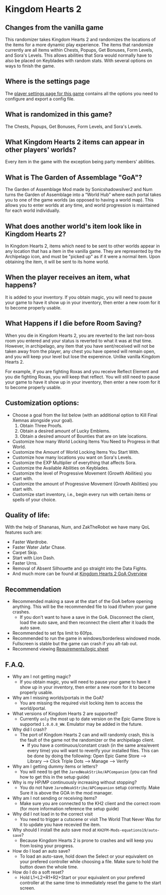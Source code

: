 # Kingdom Hearts 2

<h2 style="text-transform:none";>Changes from the vanilla game</h2>

This randomizer takes Kingdom Hearts 2 and randomizes the locations of the items for a more dynamic play experience. The items that randomize currently are all items within Chests, Popups, Get Bonuses, Form Levels, and Sora's Levels. This allows abilities that Sora would normally have to also be placed on Keyblades with random stats. With several options on ways to finish the game.

<h2 style="text-transform:none";>Where is the settings page</h2>

The [player settings page for this game](../player-settings) contains all the options you need to configure and export a config file.


<h2 style="text-transform:none";>What is randomized in this game?</h2>


The Chests, Popups, Get Bonuses, Form Levels, and Sora's Levels.

<h2 style="text-transform:none";>What Kingdom Hearts 2 items can appear in other players' worlds?</h2>


Every item in the game with the exception being party members' abilities.

<h2 style="text-transform:none";>What is The Garden of Assemblage "GoA"?</h2>


The Garden of Assemblage Mod made by Sonicshadowsilver2 and Num turns the Garden of Assemblage into a “World Hub” where each portal takes you to one of the game worlds (as opposed to having a world map). This allows you to enter worlds at any time, and world progression is maintained for each world individually.

<h2 style="text-transform:none";>What does another world's item look like in Kingdom Hearts 2?</h2>


In Kingdom Hearts 2, items which need to be sent to other worlds appear in any location that has a item in the vanilla game. They are represented by the Archipelago icon, and must be "picked up" as if it were a normal item. Upon obtaining the item, it will be sent to its home world.

<h2 style="text-transform:none";>When the player receives an item, what happens?</h2>


It is added to your inventory. If you obtain magic, you will need to pause your game to have it show up in your inventory, then enter a new room for it to become properly usable.

<h2 style="text-transform:none";>What Happens if I die before Room Saving?</h2>


When you die in Kingdom Hearts 2, you are reverted to the last non-boss room you entered and your status is reverted to what it was at that time. However, in archipelago, any item that you have sent/received will not be taken away from the player, any chest you have opened will remain open, and you will keep your level but lose the expereince. Unlike vanilla Kingdom Hearts 2.


For example, if you are fighting Roxas and you receive Reflect Element and you die fighting Roxas, you will keep that reflect. You will still need to pause your game to have it show up in your inventory, then enter a new room for it to become properly usable.

<h2 style="text-transform:none";>Customization options:</h2>


- Choose a goal from the list below (with an additional option to Kill Final Xemnas alongside your goal).
    1. Obtain Three Proofs.
    2. Obtain a desired amount of Lucky Emblems.
    3. Obtain a desired amount of Bounties that are on late locations.
- Customize how many World Locking Items You Need to Progress in that World.
- Customize the Amount of World Locking Items You Start With.
- Customize how many locations you want on Sora's Levels.
- Customize the EXP Multiplier of everything that affects Sora.
- Customize the Available Abilities on Keyblades.
- Customize the level of Progressive Movement (Growth Abilities) you start with.
- Customize the amount of Progressive Movement (Growth Abilities) you start with.
- Customize start inventory, i.e., begin every run with certain items or spells of your choice.

<h2 style="text-transform:none";>Quality of life:</h2>


With the help of Shananas, Num, and ZakTheRobot we have many QoL features such are:


- Faster Wardrobe.
- Faster Water Jafar Chase.
- Carpet Skip.
- Start with Lion Dash.
- Faster Urns.
- Removal of Absent Silhouette and go straight into the Data Fights.
- And much more can be found at [Kingdom Hearts 2 GoA Overview](https://tommadness.github.io/KH2Randomizer/overview/)

<h2 style="text-transform:none";>Recommendation</h2>

- Recommended making a save at the start of the GoA before opening anything. This will be the recommended file to load if/when your game crashes.
    - If you don't want to have a save in the GoA. Disconnect the client, load the auto save, and then reconnect the client after it loads the auto save.
- Recommended to set fps limit to 60fps.
- Recommended to run the game in windows/borderless windowed mode. Fullscreen is stable but the game can crash if you alt-tab out.
- Recommend viewing [Requirements/logic sheet](https://docs.google.com/spreadsheets/d/1Embae0t7pIrbzvX-NRywk7bTHHEvuFzzQBUUpSUL7Ak/edit?usp=sharing)

<h2 style="text-transform:none";>F.A.Q.</h2>

- Why am I not getting magic?
    - If you obtain magic, you will need to pause your game to have it show up in your inventory, then enter a new room for it to become properly usable.
- Why am I missing worlds/portals in the GoA?
    - You are missing the required visit locking item to access the world/portal.
- What versions of Kingdom Hearts 2 are supported?
    - Currently `only` the most up to date version on the Epic Game Store is supported `1.0.0.8_WW`. Emulator may be added in the future.
- Why did I crash?
    - The port of Kingdom Hearts 2 can and will randomly crash, this is the fault of the game not the randomizer or the archipelago client.
      - If you have a continuous/constant crash (in the same area/event every time) you will want to reverify your installed files. This can be done by doing the following: Open Epic Game Store --> Library --> Click Triple Dots --> Manage --> Verify
- Why am I getting dummy items or letters?
    - You will need to get the `JaredWeakStrike/APCompanion` (you can find how to get this in the setup guide)
- Why is my HP/MP continuously increasing without stopping?
    - You do not have `JaredWeakStrike/APCompanion` setup correctly. Make Sure it is above the GOA in the mod manager.
- Why am I not sending or receiving items?
    - Make sure you are connected to the KH2 client and the correct room (for more information reference the setup guide)
- Why did I not load in to the correct visit
    - You need to trigger a cutscene or visit The World That Never Was for it to update you have recevied the item.
- Why should I install the auto save mod at `KH2FM-Mods-equations19/auto-save`?
    - Because Kingdom Hearts 2 is prone to crashes and will keep you from losing your progress.
- How do I load an auto save?
    - To load an auto-save, hold down the Select or your equivalent on your prefered controller while choosing a file. Make sure to hold the button down the whole time.
- How do I do a soft reset?
    - Hold L1+L2+R1+R2+Start or your equivalent on your prefered controller at the same time to immediately reset the game to the start screen.
